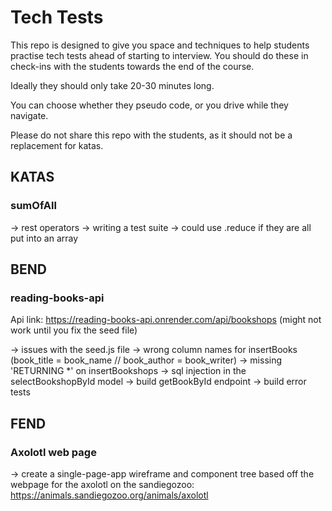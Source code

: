 # Tech Tests

This repo is designed to give you space and techniques to help students practise tech tests ahead of starting to interview. You should do these in check-ins with the students towards the end of the course.

Ideally they should only take 20-30 minutes long.

You can choose whether they pseudo code, or you drive while they navigate.

Please do not share this repo with the students, as it should not be a replacement for katas.


## KATAS

### sumOfAll
-> rest operators
-> writing a test suite
-> could use .reduce if they are all put into an array

## BEND

### reading-books-api

Api link: https://reading-books-api.onrender.com/api/bookshops (might not work until you fix the seed file)

-> issues with the seed.js file
    -> wrong column names for insertBooks (book_title = book_name // book_author = book_writer)
    -> missing 'RETURNING *' on insertBookshops
-> sql injection in the selectBookshopById model
-> build getBookById endpoint
-> build error tests

## FEND

### Axolotl web page
-> create a single-page-app wireframe and component tree based off the webpage for the axolotl on the sandiegozoo: https://animals.sandiegozoo.org/animals/axolotl


